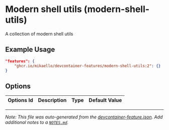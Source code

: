 
# Modern shell utils (modern-shell-utils)

A collection of modern shell utils

## Example Usage

```json
"features": {
    "ghcr.io/mikaello/devcontainer-features/modern-shell-utils:2": {}
}
```

## Options

| Options Id | Description | Type | Default Value |
|-----|-----|-----|-----|




---

_Note: This file was auto-generated from the [devcontainer-feature.json](https://github.com/mikaello/devcontainer-features/blob/main/src/modern-shell-utils/devcontainer-feature.json).  Add additional notes to a [`NOTES.md`](./NOTES.md)._
